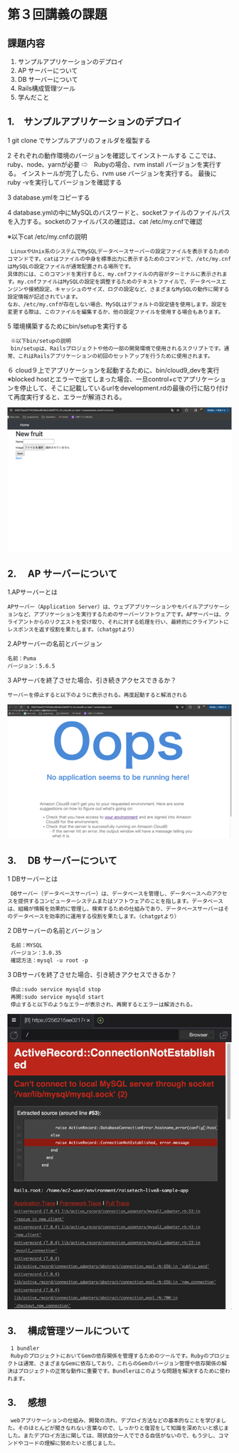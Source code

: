# 第３回講義の課題

## 課題内容

1. サンプルアプリケーションのデプロイ
1. AP サーバーについて
1. DB サーバーについて
1. Rails構成管理ツール
1. 学んだこと

## 1.　サンプルアプリケーションのデプロイ

1 git clone でサンプルアプリのフォルダを複製する

2 それぞれの動作環境のバージョンを確認してインストールする
ここでは、ruby、node、yarnが必要
⇨　Rubyの場合、rvm install バージョンを実行する。
インストールが完了したら、rvm use バージョンを実行する。
最後に　ruby -vを実行してバージョンを確認する

3 database.ymlをコピーする

4 database.ymlの中にMySQLのバスワードと、socketファイルのファイルパスを入力する。socketのファイルパスの確認は、cat /etc/my.cnfで確認

 ※以下cat /etc/my.cnfの説明

     LinuxやUnix系のシステムでMySQLデータベースサーバーの設定ファイルを表示するためのコマンドです。catはファイルの中身を標準出力に表示するためのコマンドで、/etc/my.cnfはMySQLの設定ファイルが通常配置される場所です。
    具体的には、このコマンドを実行すると、my.cnfファイルの内容がターミナルに表示されます。my.cnfファイルはMySQLの設定を調整するためのテキストファイルで、データベースエンジンや接続設定、キャッシュのサイズ、ログの設定など、さまざまなMySQLの動作に関する設定情報が記述されています。
    なお、/etc/my.cnfが存在しない場合、MySQLはデフォルトの設定値を使用します。設定を変更する際は、このファイルを編集するか、他の設定ファイルを使用する場合もあります。

5 環境構築するためにbin/setupを実行する

     ※以下bin/setupの説明
     bin/setupは、Railsプロジェクトや他の一部の開発環境で使用されるスクリプトです。通常、これはRailsアプリケーションの初回のセットアップを行うために使用されます。

６ cloud９上でアプリケーションを起動するために、bin/cloud9_devを実行
     ※blocked hostとエラーで出てしまった場合、一旦control+cでアプリケーションを停止して、そこに記載しているurlをdevelopment.rdの最後の行に貼り付けて再度実行すると、エラーが解消される。

![サンプルアプリ](image/lecture03-1.png)

## 2.　 AP サーバーについて

1.APサーバーとは

    APサーバー（Application Server）は、ウェブアプリケーションやモバイルアプリケーションなど、アプリケーションを実行するためのサーバーソフトウェアです。APサーバーは、クライアントからのリクエストを受け取り、それに対する処理を行い、最終的にクライアントにレスポンスを返す役割を果たします。（chatgptより）

2.APサーバーの名前とバージョン

    名前：Puma
    バージョン：5.6.5

3 APサーバを終了させた場合、引き続きアクセスできるか？

    サーバーを停止すると以下のように表示される。再度起動すると解消される

![apサーバー停止](image/lecture03-2.png)

## 3.　 DB サーバーについて

1 DBサーバーとは

     DBサーバー（データベースサーバー）は、データベースを管理し、データベースへのアクセスを提供するコンピューターシステムまたはソフトウェアのことを指します。データベースは、組織が情報を効果的に管理し、検索するための仕組みであり、データベースサーバーはそのデータベースを効率的に運用する役割を果たします。（chatgptより）

2 DBサーバーの名前とバージョン

     名前：MYSQL
     バージョン：3.0.35
     確認方法：mysql -u root -p

3 DBサーバを終了させた場合、引き続きアクセスできるか？

     停止:sudo service mysqld stop
     再開:sudo service mysqld start
     停止すると以下のようなエラーが表示され、再開するとエラーは解消される。

![DBサーバー停止](image/lecture03-3.png)

## 3.　 構成管理ツールについて

     1 bundler
     RubyのプロジェクトにおいてGemの依存関係を管理するためのツールです。Rubyのプロジェクトは通常、さまざまなGemに依存しており、これらのGemのバージョン管理や依存関係の解決はプロジェクトの正常な動作に重要です。Bundlerはこのような問題を解決するために使われます。

## 3.　 感想

     webアプリケーションの仕組み、開発の流れ、デプロイ方法などの基本的なことを学びました。そのほとんどが聞きなれない言葉なので、しっかりと復習をして知識を深めたいと感じました。またデプロイ方法に関しては、現状自分一人でできる自信がないので、もう少し、コマンドやコードの理解に努めたいと感じました。


 　　　    







